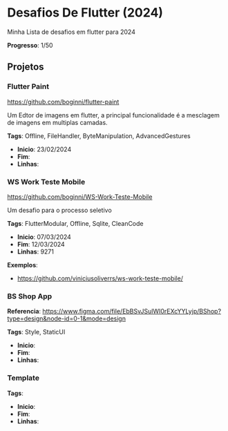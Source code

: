 # Desafios De Flutter (2024)
Minha Lista de desafios em flutter para 2024

**Progresso**: 1/50

## Projetos

### Flutter Paint 
https://github.com/boginni/flutter-paint

Um Edtor de imagens em flutter, a principal funcionalidade é a mesclagem de imagens em multiplas camadas.

**Tags**: Offline, FileHandler, ByteManipulation, AdvancedGestures

 * **Inicio**: 23/02/2024
 * **Fim**: 
 * **Linhas**:


### WS Work Teste Mobile
https://github.com/boginni/WS-Work-Teste-Mobile

Um desafio para o processo seletivo

**Tags**: FlutterModular, Offline, Sqlite, CleanCode

 * **Inicio**: 07/03/2024
 * **Fim**: 12/03/2024
 * **Linhas**: 9271

**Exemplos**: 
 * https://github.com/viniciusoliverrs/ws-work-teste-mobile/

### BS Shop App


**Referencia**: https://www.figma.com/file/EbBSvJSulWI0rEXcYYLyjp/BShop?type=design&node-id=0-1&mode=design 

**Tags**: Style, StaticUI

 * **Inicio**: 
 * **Fim**:
 * **Linhas**:








### Template

**Tags**: 

 * **Inicio**: 
 * **Fim**:
 * **Linhas**:

